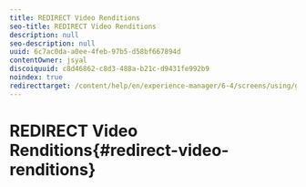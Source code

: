 ```yaml
---
title: REDIRECT Video Renditions
seo-title: REDIRECT Video Renditions
description: null
seo-description: null
uuid: 6c7ac0da-a0ee-4feb-97b5-d58bf667894d
contentOwner: jsyal
discoiquuid: c8d46862-c8d3-488a-b21c-d9431fe992b9
noindex: true
redirecttarget: /content/help/en/experience-manager/6-4/screens/using/generating-renditions
---
```


# REDIRECT Video Renditions{#redirect-video-renditions}

